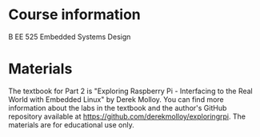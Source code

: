 # Course information
B EE 525 Embedded Systems Design

# Materials
The textbook for Part 2 is "Exploring Raspberry Pi - Interfacing to the Real World with Embedded Linux" by Derek Molloy. You can find more information about the labs in the textbook and the author's GitHub repository available at https://github.com/derekmolloy/exploringrpi. The materials are for educational use only.
